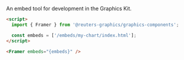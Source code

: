 An embed tool for development in the Graphics Kit.

```html
<script>
  import { Framer } from '@reuters-graphics/graphics-components';

  const embeds = ['/embeds/my-chart/index.html'];
</script>

<Framer embeds="{embeds}" />
```
